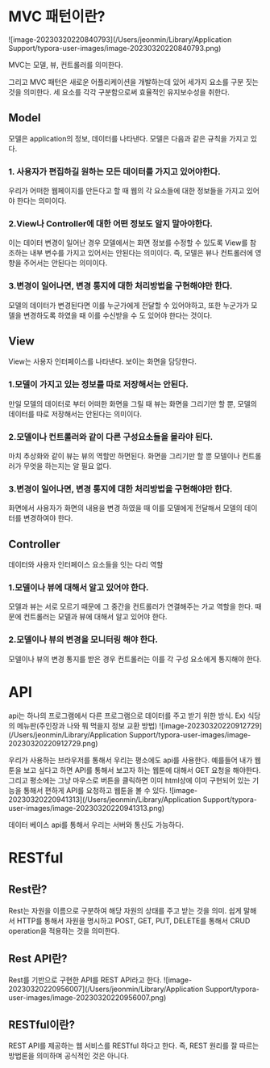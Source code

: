 # MVC 패턴이란?

![image-20230320220840793](/Users/jeonmin/Library/Application Support/typora-user-images/image-20230320220840793.png)

MVC는 모델, 뷰, 컨트롤러를 의미한다. 

그리고 MVC 패턴은 새로운 어플리케이션을 개발하는데 있어 세가지 요소를 구분 짓는 것을 의미한다. 세 요소를 각각 구분함으로써 효율적인 유지보수성을 취한다.

## Model

모델은 application의 정보, 데이터를 나타낸다. 모델은 다음과 같은 규칙을 가지고 있다.

### 1. 사용자가 편집하길 원하는 모든 데이터를 가지고 있어야한다.
우리가 어떠한 웹페이지를 만든다고 할 때 웹의 각 요소들에 대한 정보들을 가지고 있어야 한다는 의미이다.

### 2.View나 Controller에 대한 어떤 정보도 알지 말아야한다.
이는 데이터 변경이 일어난 경우 모델에서는 화면 정보를 수정할 수 있도록 View를 참조하는 내부 변수를 가지고 있어서는 안된다는 의미이다. 즉, 모델은 뷰나 컨트롤러에 영향을 주어서는 안된다는 의미이다.

### 3.변경이 일어나면, 변경 통지에 대한 처리방법을 구현해야만 한다.
모델의 데이터가 변경된다면 이를 누군가에게 전달할 수 있어야하고, 또한 누군가가 모델을 변경하도록 하였을 때 이를 수신받을 수 도 있어야 한다는 것이다.

## View
View는 사용자 인터페이스를 나타낸다. 보이는 화면을 담당한다.

### 1.모델이 가지고 있는 정보를 따로 저장해서는 안된다.
만일 모델의 데이터로 부터 어떠한 화면을 그릴 때 뷰는 화면을 그리기만 할 뿐, 모델의 데이터를 따로 저장해서는 안된다는 의미이다.

### 2.모델이나 컨트롤러와 같이 다른 구성요소들을 몰라야 된다.
마치 추상화와 같이 뷰는 뷰의 역할만 하면된다. 화면을 그리기만 할 뿐 모델이나 컨트롤러가 무엇을 하는지는 알 필요 없다.

### 3.변경이 일어나면, 변경 통지에 대한 처리방법을 구현해야만 한다.
화면에서 사용자가 화면의 내용을 변경 하였을 때 이를 모델에게 전달해서 모델의 데이터를 변경하여야 한다.

## Controller
데이터와 사용자 인터페이스 요소들을 잇는 다리 역할

### 1.모델이나 뷰에 대해서 알고 있어야 한다.
모델과 뷰는 서로 모르기 때문에 그 중간을 컨트롤러가 연결해주는 가교 역할을 한다. 때문에 컨트롤러는 모델과 뷰에 대해서 알고 있어야 한다.

### 2.모델이나 뷰의 변경을 모니터링 해야 한다.
모델이나 뷰의 변경 통지를 받은 경우 컨트롤러는 이를 각 구성 요소에게 통지해야 한다.

# API
api는 하나의 프로그램에서 다른 프로그램으로 데이터를 주고 받기 위한 방식.
Ex) 식당의 메뉴판(주인장과 나와 뭐 먹을지 정보 교환 방법)
![image-20230320220912729](/Users/jeonmin/Library/Application Support/typora-user-images/image-20230320220912729.png)

우리가 사용하는 브라우저를 통해서 우리는 평소에도 api를 사용한다. 예를들어 내가 웹툰을 보고 싶다고 하면 API를 통해서 보고자 하는 웹툰에 대해서 GET 요청을 해야한다. 그리고 평소에는 그냥 마우스로 버튼을 클릭하면 이미 html상에 이미 구현되어 있는 기능을 통해서 편하게 API를 요청하고 웹툰을 볼 수 있다.
![image-20230320220941313](/Users/jeonmin/Library/Application Support/typora-user-images/image-20230320220941313.png)

데이터 베이스 api를 통해서 우리는 서버와 통신도 가능하다.

# RESTful
## Rest란?
Rest는 자원을 이름으로 구분하여 해당 자원의 상태를 주고 받는 것을 의미.
쉽게 말해서 HTTP를 통해서 자원을 명시하고 POST, GET, PUT, DELETE를 통해서 CRUD operation을 적용하는 것을 의미한다.

## Rest API란?
Rest를 기반으로 구현한 API를 REST API라고 한다.
![image-20230320220956007](/Users/jeonmin/Library/Application Support/typora-user-images/image-20230320220956007.png)

## RESTful이란?
REST API를 제공하는 웹 서비스를 RESTful 하다고 한다. 즉, REST 원리를 잘 따르는 방법론을 의미하며 공식적인 것은 아니다.
